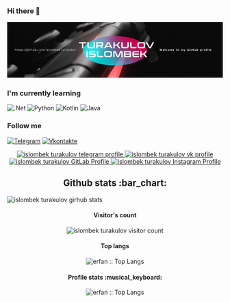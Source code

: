 ### Hi there 👋

[![Header](https://github.com/IslombekTurakulov/IslombekTurakulov/blob/main/Images/header2.jpg)](https://www.youtube.com/c/DarkPrinceOfficial)

### I'm currently learning
![.Net](https://img.shields.io/badge/-Framework-090909?style=for-the-badge&logo=.net&logoColor=E5D3FF&theme=radical)
![Python](https://img.shields.io/badge/-Python-090909?style=for-the-badge&logo=python&logoColor=47C5FB&theme=radical)
![Kotlin](https://img.shields.io/badge/-Kotlin-090909?style=for-the-badge&logo=kotlin&logoColor=47C5FB&theme=radical)
![Java](https://img.shields.io/badge/-Java-090909?style=for-the-badge&logo=java&logoColor=47C5FB&theme=radical)
### Follow me
[![Telegram](https://img.shields.io/badge/-Telegram-090909?style=for-the-badge&logo=telegram&logoColor=27A0D9)](https://t.me/MrTurakulov)
[![Vkontakte](https://img.shields.io/badge/-Vkontakte-090909?style=for-the-badge&logo=Vk&logoColor=4F7DB3)](https://vk.com/islomturakulov)
<p align="center">
  <a href="https://t.me/MrTurakulov">
    <img src="https://www.vectorlogo.zone/logos/telegram/telegram-icon.svg" alt="islombek turakulov telegram profile" height="30" width="30">
  </a>
  <a href="https://vk.com/islomturakulov">
    <img src="https://www.vectorlogo.zone/logos/vk/vk-icon.svg" 
    alt="islombek turakulov vk profile" height="30" width="30">
  </a>
  <a href="https://gitlab.com/IslombekTurakulov">
    <img src="https://www.vectorlogo.zone/logos/gitlab/gitlab-icon.svg" alt="islombek turakulov GitLab Profile" height="30" width="30">
  </a>
  
  <a href="https://www.instagram.com/islam.turakulov/">
    <img src="https://www.vectorlogo.zone/logos/instagram/instagram-icon.svg" alt="islombek turakulov Instagram Profile" height="30" width="30">
  </a>
</p>
<h2 align="center">Github stats :bar_chart:</h2>
<img src="https://github-readme-stats.vercel.app/api?username=IslombekTurakulov&theme=github_dark" alt="islombek turakulov girhub stats"/>
<h4 align="center">Visitor's count</h4>

<p align="center"><img src="https://profile-counter.glitch.me/{IslombekTurakulov}/count.svg" alt="islombek turakulov visitor count" /></p>

<h4 align="center">Top langs</h4>

<p align="center"><img src="https://github-readme-stats.vercel.app/api/top-langs/?username=IslombekTurakulov&langs_count=15&theme=radical&layout=compact" alt="erfan :: Top Langs" /></p>
<h4 align="center">Profile stats :musical_keyboard:</h4>
<p align="center"><img src="https://github-readme-stats.vercel.app/api?username=islombekturakulov&show_icons=true&theme=radical" alt="erfan :: Top Langs" /></p>

